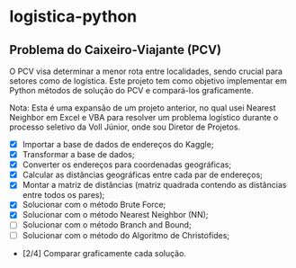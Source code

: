 # logistica-python

## Problema do Caixeiro-Viajante (PCV)
O PCV visa determinar a menor rota entre localidades, sendo crucial para setores como de logística. Este projeto tem como objetivo implementar em Python métodos de solução do PCV e compará-los graficamente.

Nota: Esta é uma expansão de um projeto anterior, no qual usei Nearest Neighbor em Excel e VBA para resolver um problema logístico durante o processo seletivo da Voll Júnior, onde sou Diretor de Projetos.

- [x] Importar a base de dados de endereços do Kaggle;
- [x] Transformar a base de dados;
- [x] Converter os endereços para coordenadas geográficas;
- [x] Calcular as distâncias geográficas entre cada par de endereços;
- [x] Montar a matriz de distâncias (matriz quadrada contendo as distâncias entre todos os pares);
- [x] Solucionar com o método Brute Force;
- [x] Solucionar com o método Nearest Neighbor (NN);
- [ ] Solucionar com o método Branch and Bound;
- [ ] Solucionar com o método do Algoritmo de Christofides;
- [2/4] Comparar graficamente cada solução.
